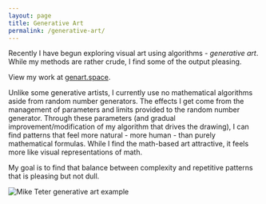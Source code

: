 ```yaml
---
layout: page
title: Generative Art
permalink: /generative-art/
---
```


Recently I have begun exploring visual art using algorithms - <em>generative art</em>.  While my methods are rather
crude, I find some of the output pleasing.

View my work at <a href="https://genart.space">genart.space</a>.

Unlike some generative artists, I currently use no mathematical algorithms aside from random number generators.  The
effects I get come from the management of parameters and limits provided to the random number generator.  Through
these parameters (and gradual improvement/modification of my algorithm that drives the drawing), I can find patterns
that feel more natural - more human - than purely mathematical formulas.  While I find the math-based art attractive,
it feels more like visual representations of math.

My goal is to find that balance between complexity and repetitive patterns that is pleasing but not dull.

![Mike Teter generative art example](/assets/jazz_at_midnight.png)
